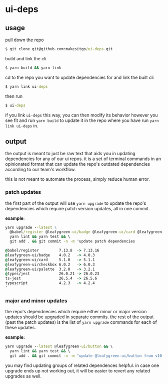 # ui-deps

## usage

pull down the repo

```cmd
$ git clone git@github.com:makesitgo/ui-deps.git
```

build and link the cli

```cmd
$ yarn build && yarn link
```

cd to the repo you want to update dependencies for and link the built cli

```cmd
$ yarn link ui-deps
```

then run

```cmd
$ ui-deps
```

if you link `ui-deps` this way, you can then modify its behavior however you see fit and run `yarn build` to update it in the repo where you have run `yarn link ui-deps` in.

## output

the output is meant to just be raw text that aids you in updating dependencies for any of our ui repos.  it is a set of terminal commands in an opinionated format that can update the repo's outdated dependencies according to our team's workflow.

this is not meant to automate the process, simply reduce human error.

### patch updates

the first part of the output will use `yarn upgrade` to update the repo's dependencies which require patch version updates, all in one commit.

**example**:

```cmd
yarn upgrade --latest \
  @babel/register @leafygreen-ui/badge @leafygreen-ui/card @leafygreen-ui/checkbox @leafygreen-ui/toggle @types/jest ts-jest typescript && \
  yarn lint && yarn test && \
  git add . && git commit -n -m 'update patch dependencies

@babel/register         7.13.8  -> 7.13.16
@leafygreen-ui/badge    4.0.2   -> 4.0.3
@leafygreen-ui/card     5.1.0   -> 5.1.1
@leafygreen-ui/checkbox 6.0.2   -> 6.0.3
@leafygreen-ui/palette  3.2.0   -> 3.2.1
@types/jest             26.0.21 -> 26.0.23
ts-jest                 26.5.4  -> 26.5.6
typescript              4.2.3   -> 4.2.4
'
```

### major and minor updates

the repo's dependnecies which require either minor or major version updates should be upgraded in separate commits.  the rest of the output (past the patch updates) is the list of `yarn upgrade` commands for each of these updates.

**example:**

```cmd
yarn upgrade --latest @leafygreen-ui/button && \
  yarn lint && yarn test && \
  git add . && git commit -n -m "update @leafygreen-ui/button from v10.0.2 to v12.0.1"
```

you may find updating groups of related dependences helpful. in case one upgrade ends up not working out, it will be easier to revert any related upgrades as well.
